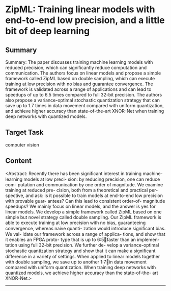 # ZipML: Training linear models with end-to-end low precision, and a little bit of deep learning

## Summary

Summary: The paper discusses training machine learning models with reduced precision, which can significantly reduce computation and communication. The authors focus on linear models and propose a simple framework called ZipML based on double sampling, which can execute training at low precision with no bias and guarantee convergence. The framework is validated across a range of applications and can lead to speedups of up to 6.5 times compared to full 32-bit precision. The authors also propose a variance-optimal stochastic quantization strategy that can save up to 1.7 times in data movement compared with uniform quantization, and achieve higher accuracy than state-of-the-art XNOR-Net when training deep networks with quantized models.


## Target Task

computer vision

## Content

<Abstract: Recently there has been signiﬁcant interest in
training machine-learning models at low preci-
sion: by reducing precision, one can reduce com-
putation and communication by one order of
magnitude. We examine training at reduced pre-
cision, both from a theoretical and practical per-
spective, and ask: is it possible to train models
at end-to-end low precision with provable guar-
antees? Can this lead to consistent order-of-
magnitude speedups? We mainly focus on linear
models, and the answer is yes for linear models.
We develop a simple framework called ZipML
based on one simple but novel strategy called
double sampling. Our ZipML framework is able
to execute training at low precision with no bias,
guaranteeing convergence, whereas naive quanti-
zation would introduce signiﬁcant bias. We val-
idate our framework across a range of applica-
tions, and show that it enables an FPGA proto-
type that is up to 6:5faster than an implemen-
tation using full 32-bit precision. We further de-
velop a variance-optimal stochastic quantization
strategy and show that it can make a signiﬁcant
difference in a variety of settings. When applied
to linear models together with double sampling,
we save up to another 1:7in data movement
compared with uniform quantization. When
training deep networks with quantized models,
we achieve higher accuracy than the state-of-the-
art XNOR-Net.>



---

